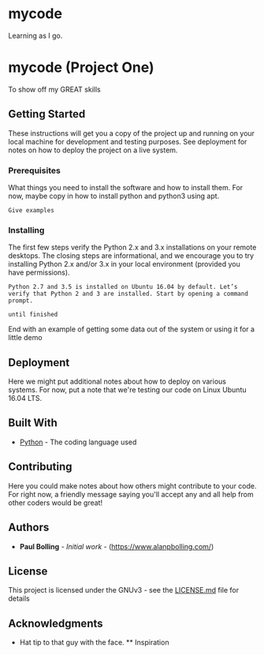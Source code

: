 # mycode
Learning as I go.

# mycode (Project One)

To show off my GREAT skills

## Getting Started

These instructions will get you a copy of the project up and running on your local machine for development and testing purposes. See deployment for notes on how to deploy the project on a live system.

### Prerequisites

What things you need to install the software and how to install them. For now, maybe copy in how to install python and python3 using apt.

```
Give examples
```

### Installing

The first few steps verify the Python 2.x and 3.x installations on your remote desktops. The closing steps are informational, and we encourage you to try installing Python 2.x and/or 3.x in your local environment (provided you have permissions).
```
Python 2.7 and 3.5 is installed on Ubuntu 16.04 by default. Let’s verify that Python 2 and 3 are installed. Start by opening a command prompt.
```



```
until finished
```

End with an example of getting some data out of the system or using it for a little demo





## Deployment

Here we might put additional notes about how to deploy on various systems. For now, put a note that we're testing our code on Linux Ubuntu 16.04 LTS. 

## Built With

* [Python](https://www.python.org/) - The coding language used

## Contributing

Here you could make notes about how others might contribute to your code. For right now, a friendly message saying you'll accept any and all help from other coders would be great!

## Authors

* **Paul Bolling** - *Initial work* - (https://www.alanpbolling.com/)

## License

This project is licensed under the GNUv3 - see the [LICENSE.md](LICENSE.md) file for details

## Acknowledgments

* Hat tip to that guy with the face. 
** Inspiration

